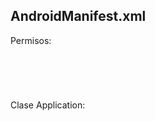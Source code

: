 ## AndroidManifest.xml

Permisos:

<pre>
	<code>
<uses-permission android:name="android.permission.BLUETOOTH"></uses-permission>
<uses-permission android:name="android.permission.BLUETOOTH_ADMIN"></uses-permission>
	</code>
</pre>

Clase Application:
<pre>
	<code>
<application
    android:name=".BeaconApplication">
</application>
</code>
</pre>